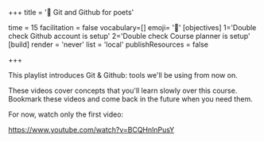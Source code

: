 +++
title = '📖 Git and Github for poets'

time = 15
facilitation = false
vocabulary=[]
emoji= '🧩'
[objectives]
1='Double check Github account is setup'
2='Double check Course planner is setup'
[build]
  render = 'never'
  list = 'local'
  publishResources = false

+++

This playlist introduces Git & Github: tools we'll be using from now on.

These videos cover concepts that you'll learn slowly over this course. Bookmark these videos and come back in the future when you need them.

For now, watch only the first video:

https://www.youtube.com/watch?v=BCQHnlnPusY
